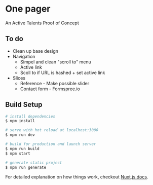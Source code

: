 # One pager

An Active Talents Proof of Concept

## To do

* Clean up base design
* Navigation 
  * Simpel and clean "scroll to" menu
  * Active link
  * Scoll to if URL is hashed + set active link
* Slices
  * Reference - Make possible slider
  * Contact form - Formspree.io

## Build Setup

``` bash
# install dependencies
$ npm install

# serve with hot reload at localhost:3000
$ npm run dev

# build for production and launch server
$ npm run build
$ npm start

# generate static project
$ npm run generate
```

For detailed explanation on how things work, checkout [Nuxt.js docs](https://nuxtjs.org).

